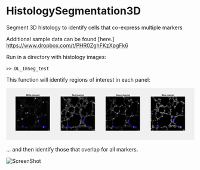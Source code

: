 # HistologySegmentation3D
Segment 3D histology to identify cells that co-express multiple markers


Additional sample data can be found [here.] https://www.dropbox.com/t/PHR0ZghFKzXpgFk6


Run in a directory with histology images:
```
>> DL_ImSeg_test
```

This function will identify regions of interest in each panel:

![ScreenShot](img/image01.png)

... and then identify those that overlap for all markers.

![ScreenShot](img/image02.png)
